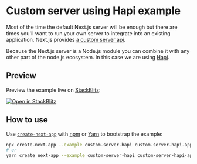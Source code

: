# Custom server using Hapi example

Most of the time the default Next.js server will be enough but there are times you'll want to run your own server to integrate into an existing application. Next.js provides [a custom server api](https://nextjs.org/docs/advanced-features/custom-server).

Because the Next.js server is a Node.js module you can combine it with any other part of the node.js ecosystem. In this case we are using [Hapi](https://hapijs.com).

## Preview

Preview the example live on [StackBlitz](http://stackblitz.com/):

[![Open in StackBlitz](https://developer.stackblitz.com/img/open_in_stackblitz.svg)](https://stackblitz.com/github/vercel/next.js/tree/canary/examples/custom-server-hapi)

## How to use

Use [`create-next-app`](https://github.com/vercel/next.js/tree/canary/packages/create-next-app) with [npm](https://docs.npmjs.com/cli/init) or [Yarn](https://yarnpkg.com/lang/en/docs/cli/create/) to bootstrap the example:

```bash
npx create-next-app --example custom-server-hapi custom-server-hapi-app
# or
yarn create next-app --example custom-server-hapi custom-server-hapi-app
```
